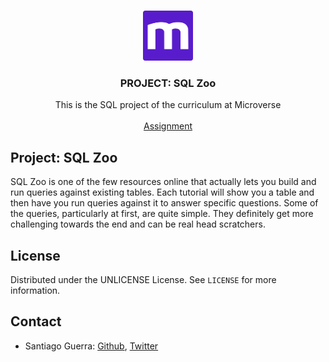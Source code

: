 <br />
<p align="center">
  <a href="https://www.microverse.org">
    <img src="https://raw.githubusercontent.com/digomes87/sql_zoo/master/img/microverse.png" alt="Logo" width="80" height="80">
  </a>

  <h3 align="center">PROJECT: SQL Zoo</h3>

  <p align="center">
    This is the SQL project of the curriculum at Microverse
    <br />
    <br />
    <a href="https://www.theodinproject.com/courses/databases/lessons/sql">Assignment</a>
  </p>
</p>

<!-- ABOUT THE PROJECT -->
## Project: SQL Zoo

SQL Zoo is one of the few resources online that actually lets you build and run queries against existing tables. Each tutorial will show you a table and then have you run queries against it to answer specific questions. Some of the queries, particularly at first, are quite simple. They definitely get more challenging towards the end and can be real head scratchers.

<!-- LICENSE -->
## License

Distributed under the UNLICENSE License. See `LICENSE` for more information.

<!-- CONTACT -->
## Contact

* Santiago Guerra: [Github](https://github.com/SantiagoGuerra), [Twitter](https://twitter.com/santi_gueam)



[product-screenshot]: img/mockup.png
